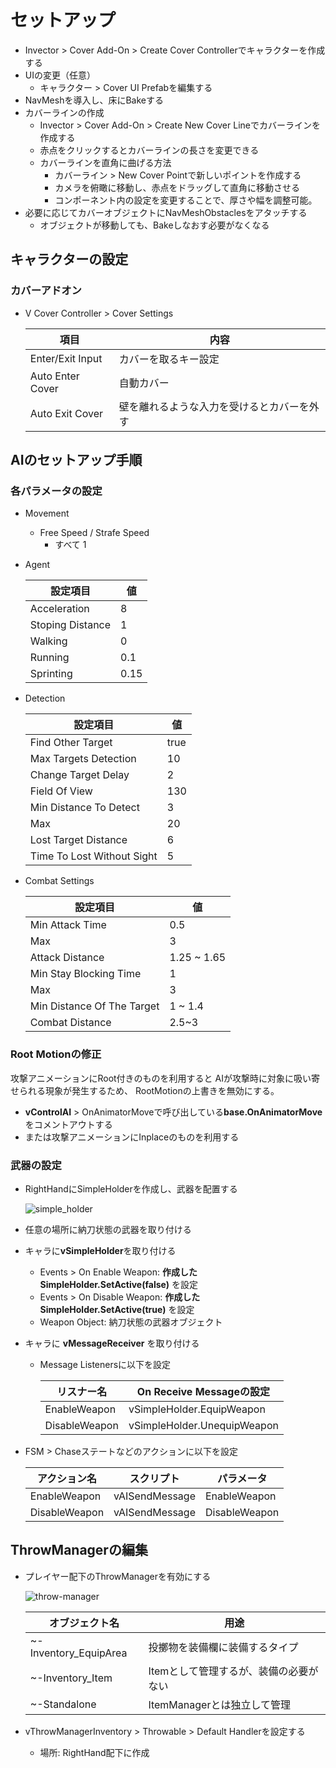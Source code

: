 # セットアップ

- Invector > Cover Add-On > Create Cover Controllerでキャラクターを作成する
- UIの変更（任意）
  - キャラクター > Cover UI Prefabを編集する
- NavMeshを導入し、床にBakeする
- カバーラインの作成
  - Invector > Cover Add-On > Create New Cover Lineでカバーラインを作成する
  - 赤点をクリックするとカバーラインの長さを変更できる
  - カバーラインを直角に曲げる方法
    - カバーライン > New Cover Pointで新しいポイントを作成する
    - カメラを俯瞰に移動し、赤点をドラッグして直角に移動させる
    - コンポーネント内の設定を変更することで、厚さや幅を調整可能。
- 必要に応じてカバーオブジェクトにNavMeshObstaclesをアタッチする
  - オブジェクトが移動しても、Bakeしなおす必要がなくなる

## キャラクターの設定

### カバーアドオン

- V Cover Controller > Cover Settings

  |項目|内容|
  |---|---|
  |Enter/Exit Input|カバーを取るキー設定|
  |Auto Enter Cover|自動カバー|
  |Auto Exit Cover|壁を離れるような入力を受けるとカバーを外す|


## AIのセットアップ手順

### 各パラメータの設定

- Movement
  - Free Speed / Strafe Speed
    - すべて 1
- Agent

  |設定項目|値|
  |---|---|
  |Acceleration|8|
  |Stoping Distance|1|
  |Walking|0|
  |Running|0.1|
  |Sprinting|0.15|

- Detection

  |設定項目|値|
  |---|---|
  |Find Other Target|true|
  |Max Targets Detection|10|
  |Change Target Delay|2|
  |Field Of View|130|
  |Min Distance To Detect|3|
  |Max|20|
  |Lost Target Distance|6|
  |Time To Lost Without Sight|5|

- Combat Settings

  |設定項目|値|
  |---|---|
  |Min Attack Time|0.5|
  |Max|3|
  |Attack Distance|1.25 ~ 1.65|
  |Min Stay Blocking Time|1|
  |Max|3|
  |Min Distance Of The Target|1 ~ 1.4|
  |Combat Distance|2.5~3|

### Root Motionの修正

攻撃アニメーションにRoot付きのものを利用すると
AIが攻撃時に対象に吸い寄せられる現象が発生するため、
RootMotionの上書きを無効にする。
<br/>

- **vControlAI** > OnAnimatorMoveで呼び出している**base.OnAnimatorMove**をコメントアウトする
- または攻撃アニメーションにInplaceのものを利用する

### 武器の設定

- RightHandにSimpleHolderを作成し、武器を配置する

  ![simple_holder](img/ai/simple_holder.png)

- 任意の場所に納刀状態の武器を取り付ける

- キャラに**vSimpleHolder**を取り付ける
  - Events > On Enable Weapon: **作成したSimpleHolder.SetActive(false)** を設定
  - Events > On Disable Weapon: **作成したSimpleHolder.SetActive(true)** を設定
  - Weapon Object: 納刀状態の武器オブジェクト
- キャラに **vMessageReceiver** を取り付ける
  - Message Listenersに以下を設定

    |リスナー名|On Receive Messageの設定|
    |---|---|
    |EnableWeapon|vSimpleHolder.EquipWeapon|
    |DisableWeapon|vSimpleHolder.UnequipWeapon|

- FSM > Chaseステートなどのアクションに以下を設定

  |アクション名|スクリプト|パラメータ|
  |---|---|---|
  |EnableWeapon|vAISendMessage|EnableWeapon|
  |DisableWeapon|vAISendMessage|DisableWeapon|

## ThrowManagerの編集

- プレイヤー配下のThrowManagerを有効にする

  ![throw-manager](img/throw-manager-hieralchy.png)

  |オブジェクト名|用途|
  |---|---|
  |~-Inventory_EquipArea|投擲物を装備欄に装備するタイプ|
  |~-Inventory_Item|Itemとして管理するが、装備の必要がない|
  |~-Standalone|ItemManagerとは独立して管理|

- vThrowManagerInventory > Throwable > Default Handlerを設定する
  - 場所: RightHand配下に作成